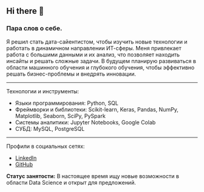## Hi there 👋

### Пара слов о себе.
Я решил стать дата-сайентистом, чтобы изучить новые технологии и работать в динамичном направлении ИТ-сферы. Меня привлекает работа с большими данными и их анализ, что позволяет находить инсайты и решать сложные задачи. В будущем планирую развиваться в области машинного обучения и глубокого обучения, чтобы эффективно решать бизнес-проблемы и внедрять инновации.

---

Технологии и инструменты:

- Языки программирования: Python, SQL
- Фреймворки и библиотеки: Scikit-learn, Keras, Pandas, NumPy, Matplotlib, Seaborn, SciPy, PySpark
- Системы аналитики: Jupyter Notebooks, Google Colab
- СУБД: MySQL, PostgreSQL

---

Профили в социальных сетях:

- [LinkedIn](https://www.linkedin.com/in/asadbek-akramov-profile/)
- [GitHub](https://github.com/Asadbek19/)

**Статус занятости:** В настоящее время ищу новые возможности в области Data Science и открыт для предложений.

<!--
**Asadbek19/Asadbek19** is a ✨ _special_ ✨ repository because its `README.md` (this file) appears on your GitHub profile.

Here are some ideas to get you started:

- 🔭 I’m currently working on ...
- 🌱 I’m currently learning ...
- 👯 I’m looking to collaborate on ...
- 🤔 I’m looking for help with ...
- 💬 Ask me about ...
- 📫 How to reach me: ...
- 😄 Pronouns: ...
- ⚡ Fun fact: ...
-->
